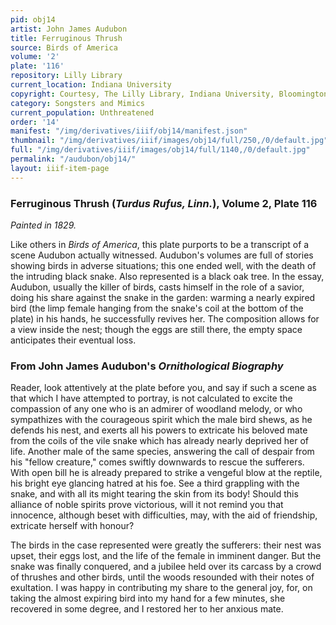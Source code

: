 ```yaml
---
pid: obj14
artist: John James Audubon
title: Ferruginous Thrush
source: Birds of America
volume: '2'
plate: '116'
repository: Lilly Library
current_location: Indiana University
copyright: Courtesy, The Lilly Library, Indiana University, Bloomington, Indiana
category: Songsters and Mimics
current_population: Unthreatened
order: '14'
manifest: "/img/derivatives/iiif/obj14/manifest.json"
thumbnail: "/img/derivatives/iiif/images/obj14/full/250,/0/default.jpg"
full: "/img/derivatives/iiif/images/obj14/full/1140,/0/default.jpg"
permalink: "/audubon/obj14/"
layout: iiif-item-page
---
```


### Ferruginous Thrush (_Turdus Rufus, Linn._), Volume 2, Plate 116

_Painted in 1829._

Like others in _Birds of America_, this plate purports to be a transcript of a scene Audubon actually witnessed. Audubon's volumes are full of stories showing birds in adverse situations; this one ended well, with the death of the intruding black snake. Also represented is a black oak tree. In the essay, Audubon, usually the killer of birds, casts himself in the role of a savior, doing his share against the snake in the garden: warming a nearly expired bird (the limp female hanging from the snake's coil at the bottom of the plate) in his hands, he successfully revives her. The composition allows for a view inside the nest; though the eggs are still there, the empty space anticipates their eventual loss.

### From John James Audubon's _Ornithological Biography_

Reader, look attentively at the plate before you, and say if such a scene as that which I have attempted to portray, is not calculated to excite the compassion of any one who is an admirer of woodland melody, or who sympathizes with the courageous spirit which the male bird shews, as he defends his nest, and exerts all his powers to extricate his beloved mate from the coils of the vile snake which has already nearly deprived her of life. Another male of the same species, answering the call of despair from his "fellow creature," comes swiftly downwards to rescue the sufferers. With open bill he is already prepared to strike a vengeful blow at the reptile, his bright eye glancing hatred at his foe. See a third grappling with the snake, and with all its might tearing the skin from its body! Should this alliance of noble spirits prove victorious, will it not remind you that innocence, although beset with difficulties, may, with the aid of friendship, extricate herself with honour?

The birds in the case represented were greatly the sufferers: their nest was upset, their eggs lost, and the life of the female in imminent danger. But the snake was finally conquered, and a jubilee held over its carcass by a crowd of thrushes and other birds, until the woods resounded with their notes of exultation. I was happy in contributing my share to the general joy, for, on taking the almost expiring bird into my hand for a few minutes, she recovered in some degree, and I restored her to her anxious mate.
